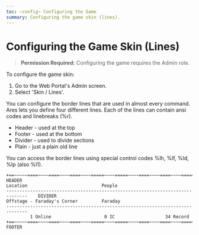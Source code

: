 ```yaml
---
toc: ~config~ Configuring the Game
summary: Configuring the game skin (lines).
---
```

# Configuring the Game Skin (Lines)

> **Permission Required:** Configuring the game requires the Admin role.

To configure the game skin:

1. Go to the Web Portal's Admin screen.  
2. Select 'Skin / Lines'.

You can configure the border lines that are used in almost every command.  Ares lets you define four different lines.  Each of the lines can contain ansi codes and linebreaks (\%r).

* Header - used at the top
* Footer - used at the bottom
* Divider - used to divide sections
* Plain - just a plain old line

You can access the border lines using special control codes \%lh, \%lf, \%ld, \%lp (also \%l1).

    +==~~~~~====~~~~====~~~~====~~~~=====~~~~=====~~~~====~~~~====~~~~====~~~~~==+    HEADER
    Location                            People
    ------------------------------------------------------------------------------    DIVIDER
    Offstage - Faraday's Corner         Faraday
    ------------------------------------------------------------------------------    
             1 Online                    0 IC                   34 Record        
    +==~~~~~====~~~~====~~~~====~~~~=====~~~~=====~~~~====~~~~====~~~~====~~~~~==+    FOOTER